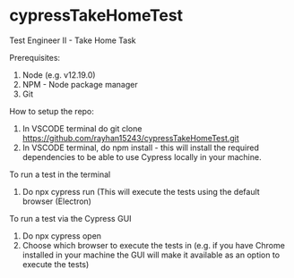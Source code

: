 # cypressTakeHomeTest
Test Engineer II - Take Home Task

Prerequisites:

1. Node (e.g. v12.19.0)
2. NPM - Node package manager
3. Git


How to setup the repo:
1. In VSCODE terminal do git clone https://github.com/rayhan15243/cypressTakeHomeTest.git
2. In VSCODE terminal, do npm install - this will install the required dependencies to be able to use     Cypress locally in your machine. 



To run a test in the terminal
1. Do npx cypress run (This will execute the tests using the default browser (Electron)


To run a test via the Cypress GUI
1. Do npx cypress open
2. Choose which browser to execute the tests in (e.g. if you have Chrome installed in your machine the GUI will make it available as an option to execute the tests)